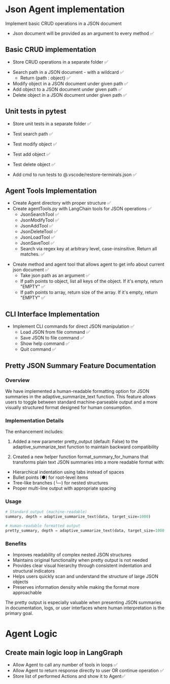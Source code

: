 # Json Agent implementation

Implement basic CRUD operations in a JSON document

+ Json document will be provided as an argument to every method ✅

## Basic CRUD implementation

* Store CRUD operations in a separate folder ✅

+ Search path in a JSON document - with a wildcard ✅
    - Return {path : object} ✅
+ Modify object in a JSON document under given path ✅
+ Add object to a JSON document under given path ✅
+ Delete object in a JSON document under given path ✅

## Unit tests in pytest

* Store unit tests in a separate folder ✅

+ Test search path ✅
+ Test modify object ✅
+ Test add object ✅
+ Test delete object ✅

+ Add cmd to run tests to @.vscode/restore-terminals.json ✅

## Agent Tools Implementation

* Create Agent directory with proper structure ✅
* Create agentTools.py with LangChain tools for JSON operations ✅
  - JsonSearchTool ✅
  - JsonModifyTool ✅
  - JsonAddTool ✅
  - JsonDeleteTool ✅
  - JsonLoadTool ✅
  - JsonSaveTool ✅
  - Search via regex key at arbitrary level, case-insinsitive. Return all matches. ✅

- Create method and agent tool that allows agent to get info about current json document ✅
  - Take json path as an argument ✅
  - If path points to object, list all keys of the object. If it's empty, return "EMPTY" ✅
  - If path points to array, return size of the array. If it's empty, return "EMPTY" ✅

## CLI Interface Implementation

* Implement CLI commands for direct JSON manipulation ✅
  - Load JSON from file command ✅
  - Save JSON to file command ✅
  - Show help command ✅
  - Quit command ✅

## Pretty JSON Summary Feature Documentation
### Overview

We have implemented a human-readable formatting option for JSON summaries in the adaptive_summarize_text function. This feature allows users to toggle between standard machine-parseable output and a more visually structured format designed for human consumption.

### Implementation Details
The enhancement includes:
1. Added a new parameter pretty_output (default: False) to the adaptive_summarize_text function to maintain backward compatibility

2. Created a new helper function format_summary_for_humans that transforms plain text JSON summaries into a more readable format with:

* Hierarchical indentation using tabs instead of spaces
* Bullet points (●) for root-level items
* Tree-like branches (└─) for nested structures
* Proper multi-line output with appropriate spacing

### Usage

```python
# Standard output (machine-readable)
summary, depth = adaptive_summarize_text(data, target_size=1000)

# Human-readable formatted output
pretty_summary, depth = adaptive_summarize_text(data, target_size=1000, pretty_output=True)
```

### Benefits

* Improves readability of complex nested JSON structures
* Maintains original functionality when pretty output is not needed
* Provides clear visual hierarchy through consistent indentation and structural indicators
* Helps users quickly scan and understand the structure of large JSON objects
* Preserves information density while making the format more approachable

The pretty output is especially valuable when presenting JSON summaries in documentation, logs, or user interfaces where human interpretation is the primary goal.


# Agent Logic

## Create main logic loop in LangGraph

* Allow Agent to call any number of tools in loops ✅
* Allow Agent to return response directly to user OR continue operation ✅
* Store list of performed Actions and show it to Agent✅